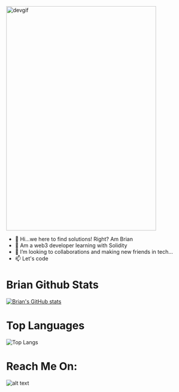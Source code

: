 
<!---
mairura/mairura is a ✨ special ✨ repository because its `README.md` (this file) appears on your GitHub profile.
You can click the Preview link to take a look at your changes.
--->
<img src="https://media.giphy.com/media/WTjXuYA2y4o3UZly3W/giphy.gif" alt="devgif" width="400px" height="600px" />

- 👋 Hi...we here to find solutions! Right? Am Brian
- 👀 Am a web3 developer learning with Solidity
- 💞️ I’m looking to collaborations and making new friends in tech...
- 📫 Let's code

# Brian Github Stats 

[![Brian's GitHub stats](https://github-readme-stats.vercel.app/api?username=mairura&count_private=true&show_icons=true&theme=merko)](https://github.com/mairura/github-readme-stats)

# Top Languages

![Top Langs](https://github-readme-stats.vercel.app/api/top-langs/?username=mairura&theme=tokyonight)

# Reach Me On:

![alt text](https://img.shields.io/badge/-LinkedIn-0e76a8?style=plastic&logo=linkedIn)</a>
